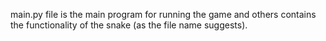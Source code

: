 main.py file is the main program for running the game and others contains the functionality of the snake (as the file
name suggests).
